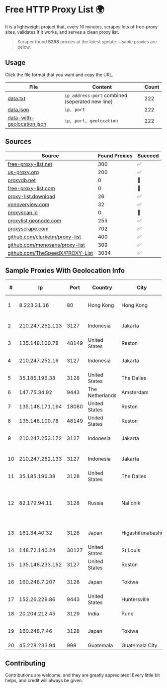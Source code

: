 
# Free HTTP Proxy List 🌍

It is a lightweight project that, every 10 minutes, scrapes lots of free-proxy sites, validates if it works, and serves a clean proxy list.


> Scraper found **5258** proxies at the latest update. Usable proxies are below.

## Usage

Click the file format that you want and copy the URL.


|File|Content|Count|
|----|-------|-----|
|[data.txt](https://raw.githubusercontent.com/themiralay/Proxy-List-World/master/data.txt)|`ip_address:port` combined (seperated new line)|222|
|[data.json](https://raw.githubusercontent.com/themiralay/Proxy-List-World/master/data.json)|`ip, port`|222|
|[data-with-geolocation.json](https://raw.githubusercontent.com/themiralay/Proxy-List-World/master/data-with-geolocation.json)|`ip, port, geolocation`|222|

## Sources

|Source|Found Proxies|Succeed|
|------|-------------|-------|
|[free-proxy-list.net](https://free-proxy-list.net)|300|✅|
|[us-proxy.org](https://www.us-proxy.org)|200|✅|
|[proxydb.net](http://proxydb.net)|0|🚫|
|[free-proxy-list.com](https://free-proxy-list.com/?page=&port=&type%5B%5D=http&type%5B%5D=https&up_time=0&search=Search)|0|🚫|
|[proxy-list.download](https://www.proxy-list.download/HTTP)|26|✅|
|[vpnoverview.com](https://vpnoverview.com/privacy/anonymous-browsing/free-proxy-servers)|32|✅|
|[proxyscan.io](https://www.proxyscan.io)|0|🚫|
|[proxylist.geonode.com](https://proxylist.geonode.com/api/proxy-list?limit=300&page=1&sort_by=lastChecked&sort_type=desc&protocols=http,https)|255|✅|
|[proxyscrape.com](https://api.proxyscrape.com/v2/?request=displayproxies&protocol=http&timeout=10000&country=all&ssl=all&anonymity=all)|702|✅|
|[github.com/clarketm/proxy-list](https://raw.githubusercontent.com/clarketm/proxy-list/master/proxy-list-raw.txt)|400|✅|
|[github.com/monosans/proxy-list](https://raw.githubusercontent.com/monosans/proxy-list/main/proxies/http.txt)|309|✅|
|[github.com/TheSpeedX/PROXY-List](https://raw.githubusercontent.com/TheSpeedX/PROXY-List/master/http.txt)|3034|✅|


## Sample Proxies With Geolocation Info

|#|Ip|Port|Country|City|Internet Service Provider|
|-|--|----|-------|----|-------------------------|
|1|8.223.31.16|80|Hong Kong|Hong Kong|Alibaba (US) Technology Co., Ltd.|
|2|210.247.252.113|3127|Indonesia|Jakarta|PT Poros Network Nusantara|
|3|135.148.100.78|48149|United States|Reston|OVH SAS|
|4|210.247.252.16|3127|Indonesia|Jakarta|PT Poros Network Nusantara|
|5|35.185.196.38|3128|United States|The Dalles|Google LLC|
|6|147.75.34.92|9443|The Netherlands|Amsterdam|Packet Host, Inc.|
|7|135.148.171.194|18080|United States|Reston|OVH SAS|
|8|135.148.100.78|48149|United States|Reston|OVH SAS|
|9|210.247.253.172|3127|Indonesia|Jakarta|PT Cybertechtonic Pratama|
|10|210.247.252.133|3127|Indonesia|Jakarta|PT Poros Network Nusantara|
|11|35.185.196.38|3128|United States|The Dalles|Google LLC|
|12|82.179.94.11|3128|Russia|Nal'chik|Federal State Institution "cientific Research Institute for System Ana|
|13|161.34.40.32|3128|Japan|Higashifunabashi|NTT PC Communications, Inc.|
|14|148.72.140.24|30127|United States|St Louis|GoDaddy.com|
|15|135.148.233.152|3127|United States|Reston|OVH SAS|
|16|160.248.7.207|3128|Japan|Tokiwa|NTT PC Communications, Inc.|
|17|152.26.229.86|9443|United States|Huntersville|MCNC|
|18|20.204.212.45|3129|India|Pune|Microsoft Corporation|
|19|160.248.7.46|3128|Japan|Tokiwa|NTT PC Communications, Inc.|
|20|45.228.233.94|999|Guatemala|Guatemala City|Infinitum S.A.|



## Contributing

Contributions are welcome, and they are greatly appreciated! Every
little bit helps, and credit will always be given.

